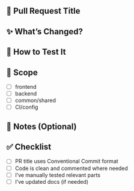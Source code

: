## 📌 Pull Request Title

<!-- 
Use Conventional Commit format:
<type>(<scope>): <summary>

Examples:
- feat(frontend): add event editor UI
- fix(backend): correct field validation
- docs(common): update contributing guide
- chore(deps): update frontend packages
-->

## ✨ What’s Changed?

<!--
Clearly describe what this PR does. Mention:
- New features
- Fixes
- Refactors
- Docs or config changes
-->

## 🧪 How to Test It

<!--
Explain how to manually test the change, or link to automated test coverage.
If not testable, explain why.
-->

## 📂 Scope

<!-- Choose one or more folders this PR affects -->
- [ ] frontend
- [ ] backend
- [ ] common/shared
- [ ] CI/config

## 📝 Notes (Optional)

<!--
Anything unusual, breaking, or helpful for reviewers.
-->

## ✅ Checklist

- [ ] PR title uses Conventional Commit format
- [ ] Code is clean and commented where needed
- [ ] I’ve manually tested relevant parts
- [ ] I’ve updated docs (if needed)

